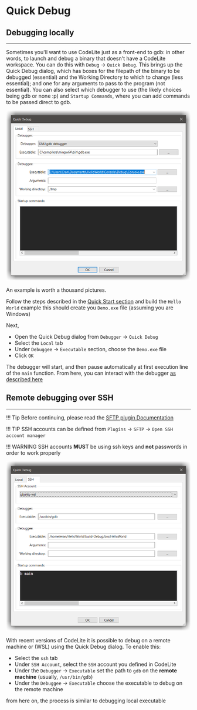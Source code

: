 # Quick Debug

## Debugging locally
---

Sometimes you'll want to use CodeLite just as a front-end to gdb: in other words, to launch and debug a binary that doesn't have a CodeLite workspace. 
You can do this with `Debug` &#8594; `Quick Debug`. This brings up the Quick Debug dialog, which has boxes for the filepath of the binary to be debugged (essential) 
and the Working Directory to which to change (less essential); and one for any arguments to pass to the program (not essential). 
You can also select which debugger to use (the likely choices being gdb or none :p) and `Startup Commands`, where you can add commands to be passed direct to gdb.

![Quick Debug](quick_debug_dialog.png)

An example is worth a thousand pictures.

Follow the steps described in the [Quick Start section](../hello_world.md#hello-world-program) and build the `Hello World` example
this should create you `Demo.exe` file (assuming you are Windows)

Next,

- Open the Quick Debug dialog from `Debugger` &#8594; `Quick Debug` 
- Select the `Local` tab
- Under `Debuggee` &#8594; `Executable` section, choose the `Demo.exe` file
- Click `OK` 

The debugger will start, and then pause automatically at first execution line of the `main` function.
From here, you can interact with the debugger [as described here](gdb.md#interacting-with-the-debugger)

## Remote debugging over SSH
---

!!! Tip
    Before continuing, please read the [SFTP plugin Documentation](../plugins/sftp.md)

!!! TIP
    SSH accounts can be defined from `Plugins` &#8594; `SFTP` &#8594; `Open SSH account manager`

!!! WARNING
    SSH accounts **MUST** be using ssh keys and **not** passwords in order to work properly

![Quick Debug SSH](quick_debug_dialog_ssh.png)

With recent versions of CodeLite it is possible to debug on a remote machine or (WSL) using the Quick Debug dialog.
To enable this:

- Select the `ssh` tab
- Under `SSH Account`, select the `SSH` account you defined in CodeLite
- Under the `Debugger` &#8594; `Executable` set the path to `gdb` on the **remote machine** (usually, `/usr/bin/gdb`)
- Under the `Debuggee` &#8594; `Executable` choose the executable to debug on the remote machine

from here on, the process is similar to debugging local executable

